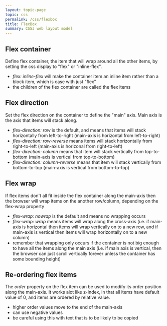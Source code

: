 ```yaml
---
layout: topic-page
topic: css
permalink: /css/flexbox
title: FlexBox
summary: CSS3 web layout model
---
```



## Flex container

Define flex container, the item that will wrap around all the other items, by setting the css display to "flex" or "inline-flex". 
* _flex: inline-flex_ will make the container item an inline item rather than a block item, which is case with just "flex"
* the children of the flex container are called the flex items

## Flex direction

Set the flex direction on the container to define the "main" axis. Main axis is the axis that items will stack along.
* _flex-direction: row_ is the default, and means that items will stack horizontally from left-to-right (main-axis is horizontal from left-to-right)
* _flex-direction: row-reverse_ means items will stack horizontally from right-to-left (main-axis is horizonal from right-to-left)
* _flex-direction: column_ means that item will stack vertically from top-to-bottom (main-axis is vertical from top-to-bottom)
* _flex-direction: column-reverse_ means that item will stack vertically from bottom-to-top (main-axis is vertical from bottom-to-top)

## Flex wrap

If flex items don't all fit inside the flex container along the main-axis then the browser will wrap items on the another row/column, depending on the flex-wrap property
* _flex-wrap: nowrap_ is the default and means no wrapping occurs
* _flex-wrap: wrap_ means items will wrap along the cross-axis (i.e. if main-axis is horizontal then items will wrap vertically on to a new row, and if main-axis is vertical then items will wrap horizontally on to a new column)
* remember that wrapping only occurs if the container is not big enough to have all the items along the main axis (i.e. if main axis is vertical, then the browser can just scroll vertically forever unless the container has some bounding height)

## Re-ordering flex items

The _order_ property on the flex item can be used to modify its order position along the main-axis. It works alot like z-index, in that all items have default value of 0, and items are ordered by relative value.
* higher order values move to the end of the main-axis
* can use negative values
* be careful using this with text that is to be likely to be copied
